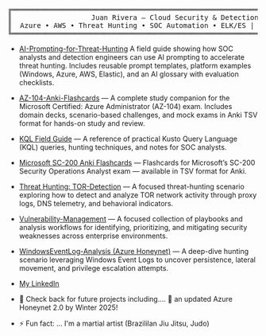 <div align="center">

<pre>
╔═══════════════════════════════════════════════════════════════════════════╗
║                   Juan Rivera — Cloud Security & Detection Engineer        ║
║  Azure • AWS • Threat Hunting • SOC Automation • ELK/ES | QL  • AI Red Teaming  ║
╚═══════════════════════════════════════════════════════════════════════════╝
</pre>

</div>





- [AI-Prompting-for-Threat-Hunting](https://github.com/juansasoc/AI-Prompting-for-Threat-Hunting)
A field guide showing how SOC analysts and detection engineers can use AI prompting to accelerate threat hunting. Includes reusable prompt templates, platform examples (Windows, Azure, AWS, Elastic), and an AI glossary with evaluation checklists.




- [AZ-104-Anki-Flashcards](https://github.com/juansasoc/AZ-104-Anki-Flashcards)  — A complete study companion for the Microsoft Certified: Azure Administrator (AZ-104) exam. Includes domain decks, scenario-based challenges, and mock exams in Anki TSV format for hands-on study and review.





- [KQL Field Guide](https://github.com/juansasoc/KQL-Field-Guide) — A reference of practical Kusto Query Language (KQL) queries, hunting techniques, and notes for SOC analysts.

- [Microsoft SC-200 Anki Flashcards](https://github.com/juansasoc/Microsoft-SC-200-Anki-Flashcards) — Flashcards for Microsoft’s SC-200 Security Operations Analyst exam — available in TSV format for Anki.

- [Threat Hunting: TOR-Detection](https://github.com/juansasoc/TOR-Detection) — A focused threat-hunting scenario exploring how to detect and analyze TOR network activity through proxy logs, DNS telemetry, and behavioral indicators.


- [Vulnerability-Management](https://github.com/juansasoc/Vulnerability-Management) — A focused collection of playbooks and analysis workflows for identifying, prioritizing, and mitigating security weaknesses across enterprise environments.


- [WindowsEventLog-Analysis (Azure Honeynet)](https://github.com/juansasoc/WindowsEventLog-Analysis) — A deep-dive hunting scenario leveraging Windows Event Logs to uncover persistence, lateral movement, and privilege escalation attempts.


- [My LinkedIn](https://www.linkedin.com/in/juan-rivera-2b434b7b/)





- 🔭 Check back for future projects including....  :eyes: an updated Azure Honeynet 2.0 by Winter 2025!

- ⚡ Fun fact: ... I'm a martial artist (Brazililan Jiu Jitsu, Judo)
   
